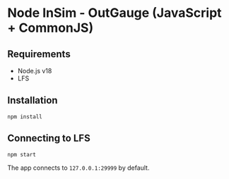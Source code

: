 # Node InSim - OutGauge (JavaScript + CommonJS)

## Requirements

- Node.js v18
- LFS

## Installation

```shell
npm install
```

## Connecting to LFS

```shell
npm start
```

The app connects to `127.0.0.1:29999` by default.

